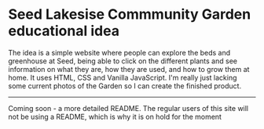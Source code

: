 # Seed Lakesise Commmunity Garden educational idea

The idea is a simple website where people can explore the beds and greenhouse at Seed, being able to click on the different plants and see information on what they are, how they are used, and how to grow them at home. It uses HTML, CSS and Vanilla JavaScript. I'm really just lacking some current photos of the Garden so I can create the finished product.

<hr>

Coming soon - a more detailed README. The regular users of this site will not be using a README, which is why it is on hold for the moment
